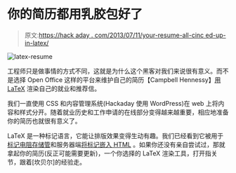 # 你的简历都用乳胶包好了

> 原文:[https://hack aday . com/2013/07/11/your-resume-all-cinc ed-up-in-latex/](https://hackaday.com/2013/07/11/your-resume-all-cinched-up-in-latex/)

![latex-resume](../Images/d2421ccc99610c715495550447a61081.png)

工程师只是做事情的方式不同，这就是为什么这个黑客对我们来说很有意义。而不是选择 Open Office 这样的平台来维护自己的简历【Campbell Hennessy】[用 LaTeX](http://campbellhennessy.com/2013/07/06/making-your-resume-beautiful-and-maintainable-with-latex/) 渲染自己的就业和推荐信。

我们一直使用 CSS 和内容管理系统(Hackaday 使用 WordPress)在 web 上将内容和样式分开。随着就业历史和工作申请的在线部分变得越来越重要，相应地准备你的简历也就很有意义了。

LaTeX 是一种标记语言，它能让排版效果变得生动有趣。我们已经看到它被用于[标记电阻存储管](http://hackaday.com/2012/03/16/hackday-links-march-16-2012/)和服务器端[将标记嵌入 HTML](http://hackaday.com/2012/02/27/finally-latex-in-html-files/) 。如果你还没有亲自尝试过，那就拿起你的简历(反正可能需要更新)，一个你选择的 LaTeX 渲染工具，打开指关节，跟着[坎贝尔]的经验走。